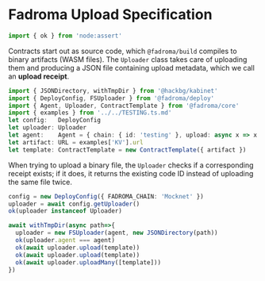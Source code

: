 # Fadroma Upload Specification

```typescript
import { ok } from 'node:assert'
```

Contracts start out as source code, which `@fadroma/build` compiles to binary artifacts
(WASM files). The `Uploader` class takes care of uploading them and producing a JSON file
containing upload metadata, which we call an **upload receipt**.

```typescript
import { JSONDirectory, withTmpDir } from '@hackbg/kabinet'
import { DeployConfig, FSUploader } from '@fadroma/deploy'
import { Agent, Uploader, ContractTemplate } from '@fadroma/core'
import { examples } from '../../TESTING.ts.md'
let config:   DeployConfig
let uploader: Uploader
let agent:    Agent = { chain: { id: 'testing' }, upload: async x => x }
let artifact: URL = examples['KV'].url
let template: ContractTemplate = new ContractTemplate({ artifact })
```

When trying to upload a binary file, the `Uploader` checks if a corresponding receipt exists;
if it does, it returns the existing code ID instead of uploading the same file twice.

```typescript
config = new DeployConfig({ FADROMA_CHAIN: 'Mocknet' })
uploader = await config.getUploader()
ok(uploader instanceof Uploader)

await withTmpDir(async path=>{
  uploader = new FSUploader(agent, new JSONDirectory(path))
  ok(uploader.agent === agent)
  ok(await uploader.upload(template))
  ok(await uploader.upload(template))
  ok(await uploader.uploadMany([template]))
})
```
